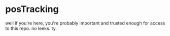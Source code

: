 # posTracking
well if you're here, you're probably important and trusted enough for access to this repo. no leeks. ty.

